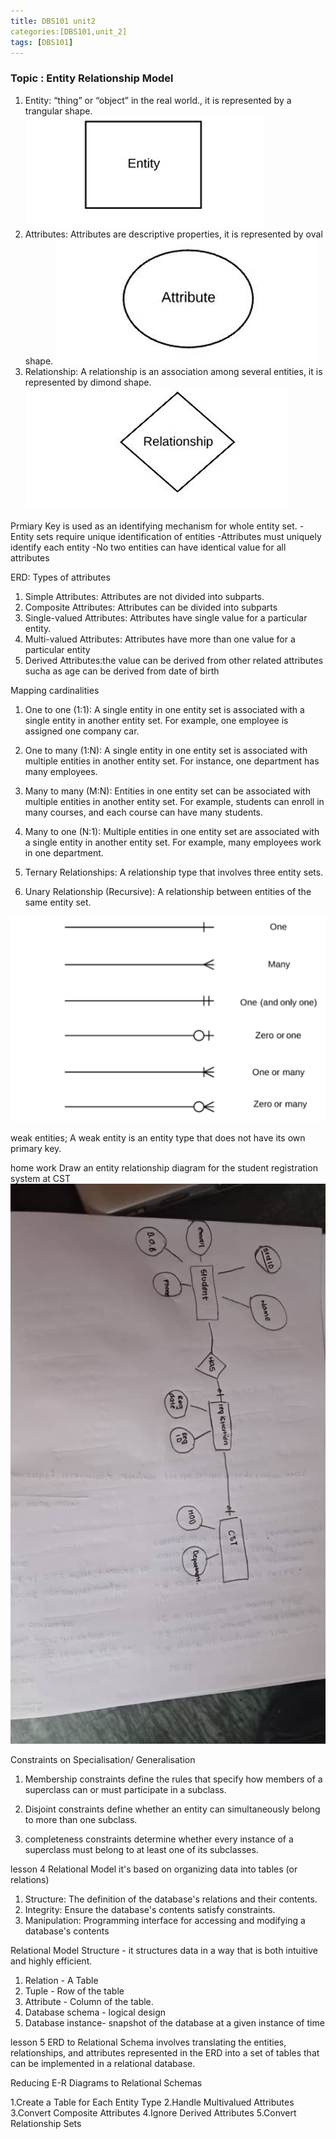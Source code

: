 ```yaml
---
title: DBS101 unit2
categories:[DBS101,unit_2]
tags: [DBS101]
---
```


### Topic : Entity Relationship Model
1. Entity: “thing” or “object” in the real world., it is represented by a trangular shape.
![alt text](image.png)
2. Attributes: Attributes are descriptive properties, it is represented by oval shape.
![alt text](image-1.png)
3. Relationship: A relationship is an association among several entities, it is represented by dimond shape.
![alt text](image-2.png)

Prmiary Key is used as an identifying mechanism for whole entity set.
-Entity sets require unique identification of entities -Attributes must uniquely identify each entity
-No two entities can have identical value for all attributes

ERD: Types of attributes
1. Simple Attributes: Attributes are not divided into subparts.
2. Composite Attributes: Attributes can be 
divided into subparts
3. Single-valued Attributes: Attributes have 
single value for a particular entity.
4. Multi-valued Attributes: Attributes have more 
than one value for a particular entity
5. Derived Attributes:the value can be derived from other related attributes sucha as age can be derived from date of birth

Mapping cardinalities

1. One to one (1:1): A single entity in one entity set is associated with a single entity in another entity set. For example, one employee is assigned one company car.

2. One to many (1:N): A single entity in one entity set is associated with multiple entities in another entity set. For instance, one department has many employees.

3. Many to many (M:N): Entities in one entity set can be associated with multiple entities in another entity set. For example, students can enroll in many courses, and each course can have many students.

4. Many to one (N:1): Multiple entities in one entity set are associated with a single entity in another entity set. For example, many employees work in one department.

5. Ternary Relationships: A relationship type that involves three entity sets.

6. Unary Relationship (Recursive): A relationship between entities of the same entity set.

![alt text](image-3.png)

weak entities; A weak entity is an entity type that does not have its own primary key.

home work
Draw an entity relationship diagram for the student 
registration system at CST
![alt text](<WhatsApp Image 2025-03-09 at 10.37.00_bac80825.jpg>)

Constraints on Specialisation/ Generalisation
1. Membership constraints
define the rules that specify how members of a superclass can or must participate in a subclass.

2. Disjoint constraints
define whether an entity can simultaneously belong to more than one subclass.

3. completeness constraints
determine whether every instance of a superclass must belong to at least one of its subclasses.

lesson 4
Relational Model it's based on organizing data into tables (or relations)
1. Structure: The definition of the database's relations 
and their contents. 
2. Integrity: Ensure the database's contents satisfy 
constraints. 
3. Manipulation: Programming interface for accessing and 
modifying a database's contents 

Relational Model Structure - it structures data in a way that is both intuitive and highly efficient.
1. Relation -  A Table
2. Tuple - Row of the table
3. Attribute - Column of the table.
4. Database schema - logical design
5. Database instance- snapshot of the database at a given instance of time

lesson 5
ERD to Relational Schema
involves translating the entities, relationships, and attributes represented in the ERD into a set of tables that can be implemented in a relational database.

Reducing E-R Diagrams to Relational Schemas

1.Create a Table for Each Entity Type
2.Handle Multivalued Attributes
3.Convert Composite Attributes
4.Ignore Derived Attributes
5.Convert Relationship Sets
